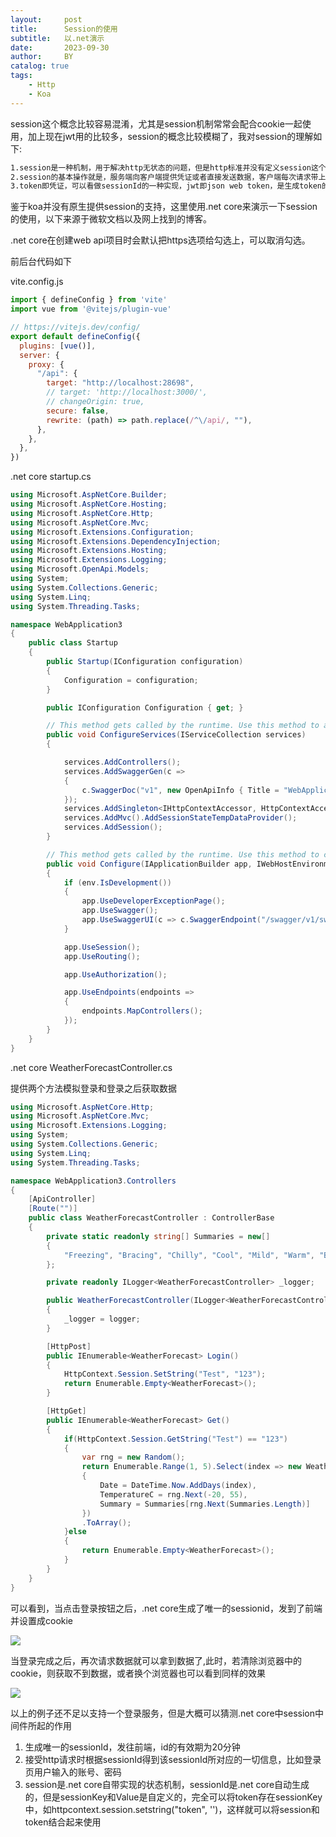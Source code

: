 ```yaml
---
layout:     post
title:      Session的使用
subtitle:   以.net演示
date:       2023-09-30
author:     BY
catalog: true
tags:
    - Http
    - Koa
---
```


session这个概念比较容易混淆，尤其是session机制常常会配合cookie一起使用，加上现在jwt用的比较多，session的概念比较模糊了，我对session的理解如下:

```markdown
1.session是一种机制，用于解决http无状态的问题，但是http标准并没有定义session这个概念，http标准只提供了cookie，客户端也只有cookie、localstorage等存储方式，不存在session这样一个名词
2.session的基本操作就是，服务端向客户端提供凭证或者直接发送数据，客户端每次请求带上凭证或者数据即可，如果提供的是凭证，即sessionId，服务端可以在内存中或者数据库中维护sessionId及相关信息的表，每次客户端发送信息来即可查看状态，一般sessionId放在cookie中，也可以放在localStorage中。也可以将所有信息，如用户名、密码等直接放在客户端，这样服务端就不需要再拿数据
3.token即凭证，可以看做sessionId的一种实现，jwt即json web token，是生成token的一种算法
```

鉴于koa并没有原生提供session的支持，这里使用.net core来演示一下session的使用，以下来源于微软文档以及网上找到的博客。

.net core在创建web api项目时会默认把https选项给勾选上，可以取消勾选。

前后台代码如下

vite.config.js

```javascript
import { defineConfig } from 'vite'
import vue from '@vitejs/plugin-vue'

// https://vitejs.dev/config/
export default defineConfig({
  plugins: [vue()],
  server: {
    proxy: {
      "/api": {
        target: "http://localhost:28698",
        // target: 'http://localhost:3000/',
        // changeOrigin: true,
        secure: false,
        rewrite: (path) => path.replace(/^\/api/, ""),
      },
    },
  },
})

```

.net core startup.cs

```c#
using Microsoft.AspNetCore.Builder;
using Microsoft.AspNetCore.Hosting;
using Microsoft.AspNetCore.Http;
using Microsoft.AspNetCore.Mvc;
using Microsoft.Extensions.Configuration;
using Microsoft.Extensions.DependencyInjection;
using Microsoft.Extensions.Hosting;
using Microsoft.Extensions.Logging;
using Microsoft.OpenApi.Models;
using System;
using System.Collections.Generic;
using System.Linq;
using System.Threading.Tasks;

namespace WebApplication3
{
    public class Startup
    {
        public Startup(IConfiguration configuration)
        {
            Configuration = configuration;
        }

        public IConfiguration Configuration { get; }

        // This method gets called by the runtime. Use this method to add services to the container.
        public void ConfigureServices(IServiceCollection services)
        {

            services.AddControllers();
            services.AddSwaggerGen(c =>
            {
                c.SwaggerDoc("v1", new OpenApiInfo { Title = "WebApplication3", Version = "v1" });
            });
            services.AddSingleton<IHttpContextAccessor, HttpContextAccessor>();
            services.AddMvc().AddSessionStateTempDataProvider();
            services.AddSession();
        }

        // This method gets called by the runtime. Use this method to configure the HTTP request pipeline.
        public void Configure(IApplicationBuilder app, IWebHostEnvironment env)
        {
            if (env.IsDevelopment())
            {
                app.UseDeveloperExceptionPage();
                app.UseSwagger();
                app.UseSwaggerUI(c => c.SwaggerEndpoint("/swagger/v1/swagger.json", "WebApplication3 v1"));
            }

            app.UseSession();
            app.UseRouting();

            app.UseAuthorization();

            app.UseEndpoints(endpoints =>
            {
                endpoints.MapControllers();
            });
        }
    }
}

```

.net core WeatherForecastController.cs

提供两个方法模拟登录和登录之后获取数据

```c#
using Microsoft.AspNetCore.Http;
using Microsoft.AspNetCore.Mvc;
using Microsoft.Extensions.Logging;
using System;
using System.Collections.Generic;
using System.Linq;
using System.Threading.Tasks;

namespace WebApplication3.Controllers
{
    [ApiController]
    [Route("")]
    public class WeatherForecastController : ControllerBase
    {
        private static readonly string[] Summaries = new[]
        {
            "Freezing", "Bracing", "Chilly", "Cool", "Mild", "Warm", "Balmy", "Hot", "Sweltering", "Scorching"
        };

        private readonly ILogger<WeatherForecastController> _logger;

        public WeatherForecastController(ILogger<WeatherForecastController> logger)
        {
            _logger = logger;
        }

        [HttpPost]
        public IEnumerable<WeatherForecast> Login()
        {
            HttpContext.Session.SetString("Test", "123");
            return Enumerable.Empty<WeatherForecast>();
        }

        [HttpGet]
        public IEnumerable<WeatherForecast> Get()
        {
            if(HttpContext.Session.GetString("Test") == "123")
            {
                var rng = new Random();
                return Enumerable.Range(1, 5).Select(index => new WeatherForecast
                {
                    Date = DateTime.Now.AddDays(index),
                    TemperatureC = rng.Next(-20, 55),
                    Summary = Summaries[rng.Next(Summaries.Length)]
                })
                .ToArray();
            }else
            {
                return Enumerable.Empty<WeatherForecast>();
            }
        }
    }
}
```

可以看到，当点击登录按钮之后，.net core生成了唯一的sessionid，发到了前端并设置成cookie

![](https://p.sda1.dev/13/3e04409029f5ed4267bdf7ba25a83dd1/07.png)

当登录完成之后，再次请求数据就可以拿到数据了,此时，若清除浏览器中的cookie，则获取不到数据，或者换个浏览器也可以看到同样的效果

![](https://p.sda1.dev/13/c47d8ce0c349c584ec9216da5d96e948/08.png)

以上的例子还不足以支持一个登录服务，但是大概可以猜测.net core中session中间件所起的作用

<ol>
    <li>生成唯一的sessionId，发往前端，id的有效期为20分钟</li>
    <li>接受http请求时根据sessionId得到该sessionId所对应的一切信息，比如登录页用户输入的账号、密码</li>
    <li>session是.net core自带实现的状态机制，sessionId是.net core自动生成的，但是sessionKey和Value是自定义的，完全可以将token存在sessionKey中，如httpcontext.session.setstring("token", '')，这样就可以将session和token结合起来使用</li>
</ol>



